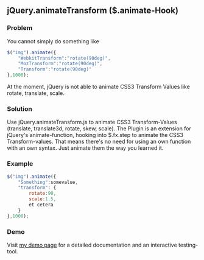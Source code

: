 ## jQuery.animateTransform ($.animate-Hook)

### Problem

You cannot simply do something like

```javascript
$("img").animate({
    "WebkitTransform":"rotate(90deg)",
    "MozTransform":"rotate(90deg)",
    "Transform":"rotate(90deg)"
},1000);
```
At the moment, jQuery is not able to animate CSS3 Transform Values like rotate, translate, scale.

### Solution
Use jQuery.animateTransform.js to animate CSS3 Transform-Values (translate, translate3d, rotate, skew, scale). 
The Plugin is an extension for jQuery's animate-function, hooking into $.fx.step to animate the CSS3 Transform-values. That means there's no need for using an own function with an own syntax. Just animate them the way you learned it.

### Example

```javascript
$("img").animate({
    "Something":somevalue,
    "transform": {
        rotate:90,
        scale:1.5,
        et cetera
    }
},1000);
```

### Demo
Visit [my demo page](http://projekte.lifesetter.de/jquery.animateTransform/) for a detailed documentation and an interactive testing-tool.
 
